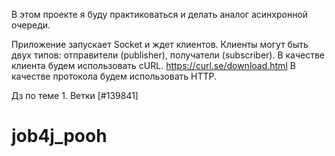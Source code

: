 В этом проекте я буду практиковаться и делать аналог асинхронной очереди.

Приложение запускает Socket и ждет клиентов.
Клиенты могут быть двух типов: отправители (publisher), получатели (subscriber).
В качестве клиента будем использовать cURL. https://curl.se/download.html
В качестве протокола будем использовать HTTP.

Дз по теме 1. Ветки [#139841]

# job4j_pooh

